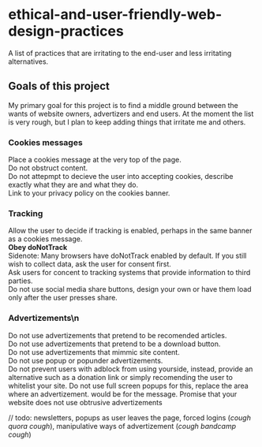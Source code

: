 # ethical-and-user-friendly-web-design-practices
A list of practices that are irritating to the end-user and less irritating alternatives. 

## Goals of this project
My primary goal for this project is to find a middle ground between the wants of website owners, advertizers and end users. At the moment the list is very rough, but I plan to keep adding things that irritate me and others.  

### Cookies messages
Place a cookies message at the very top of the page.  
Do not obstruct content.  
Do not attepmpt to decieve the user into accepting cookies, describe exactly what they are and what they do.  
Link to your privacy policy on the cookies banner.  

### Tracking
Allow the user to decide if tracking is enabled, perhaps in the same banner as a cookies message.  
**Obey doNotTrack**  
  Sidenote: Many browsers have doNotTrack enabled by default. If you still wish to collect data, ask the user for consent first.  
Ask users for concent to tracking systems that provide information to third parties.  
Do not use social media share buttons, design your own or have them load only after the user presses share.  

### Advertizements\n
Do not use advertizements that pretend to be recomended articles.  
Do not use advertizements that pretend to be a download button.  
Do not use advertizements that mimmic site content.  
Do not use popup or popunder advertizements.  
Do not prevent users with adblock from using yourside, instead, provide an alternative such as a donation link or simply recomending the user to whitelist your site. Do not use full screen popups for this, replace the area where an advertizement.   would be for the message. Promise that your website does not use obtrusive advertizements  

// todo: newsletters, popups as user leaves the page, forced logins (*cough quora cough*), manipulative ways of advertizement (*cough bandcamp cough*)
